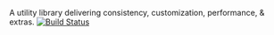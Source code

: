 A utility library delivering consistency, customization, performance, & extras.
[![Build Status](https://travis-ci.org/MaciejCzyzewski/__.png?branch=master)](https://travis-ci.org/MaciejCzyzewski/__)
